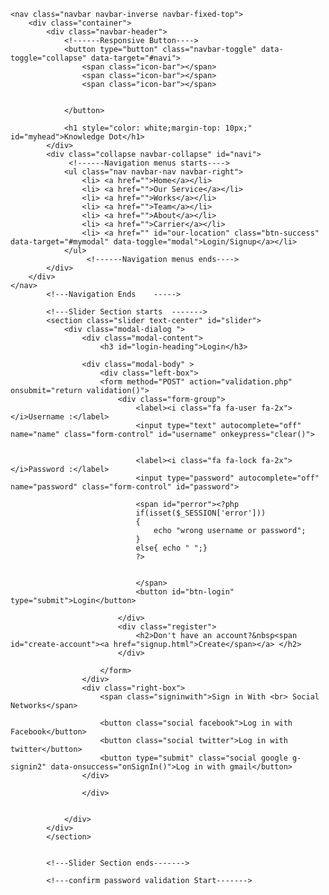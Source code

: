 <body>
			<!---Navigation Starts	----->

	<nav class="navbar navbar-inverse navbar-fixed-top">
		<div class="container">
			<div class="navbar-header">
				<!------Responsive Button---->
				<button type="button" class="navbar-toggle" data-toggle="collapse" data-target="#navi">
					<span class="icon-bar"></span>
					<span class="icon-bar"></span>
					<span class="icon-bar"></span>


				</button>

				<h1 style="color: white;margin-top: 10px;" id="myhead">Knowledge Dot</h1>
			</div>
			<div class="collapse navbar-collapse" id="navi">
                 <!------Navigation menus starts---->
				<ul class="nav navbar-nav navbar-right">
					<li> <a href="">Home</a></li>
					<li> <a href="">Our Service</a></li>
					<li> <a href="">Works</a></li>
					<li> <a href="">Team</a></li>
					<li> <a href="">About</a></li>
					<li> <a href="">Carrier</a></li>
					<li> <a href="" id="our-location" class="btn-success" data-target="#mymodal" data-toggle="modal">Login/Signup</a></li>
				</ul>
	                 <!------Navigation menus ends---->
			</div>
		</div>
	</nav>
			<!---Navigation Ends	----->

			<!---Slider Section starts	------->
			<section class="slider text-center" id="slider">
				<div class="modal-dialog ">
					<div class="modal-content">
						<h3 id="login-heading">Login</h3>
						
					<div class="modal-body" >
						<div class="left-box">
						<form method="POST" action="validation.php" onsubmit="return validation()">
							<div class="form-group">
								<label><i class="fa fa-user fa-2x"></i>Username :</label>
								<input type="text" autocomplete="off" name="name" class="form-control" id="username" onkeypress="clear()">
							

								<label><i class="fa fa-lock fa-2x"></i>Password :</label>
								<input type="password" autocomplete="off" name="password" class="form-control" id="password">

								<span id="perror"><?php 
								if(isset($_SESSION['error']))
								{
									echo "wrong username or password";
								} 
								else{ echo " ";} 
								?>
									

								</span>
								<button id="btn-login" type="submit">Login</button>
								
							</div>
							<div class="register">
								<h2>Don't have an account?&nbsp<span id="create-account"><a href="signup.html">Create</span></a> </h2>
							</div>
							
						</form>
					</div>
					<div class="right-box">
						<span class="signinwith">Sign in With <br> Social Networks</span>

						<button class="social facebook">Log in with Facebook</button>
						<button class="social twitter">Log in with twitter</button>
						<button type="submit" class="social google g-signin2" data-onsuccess="onSignIn()">Log in with gmail</button>
					</div>
						
					</div>
					
						
				</div>
			</div>
			</section>
			

			<!---Slider Section ends------->

			<!---confirm password validation Start------->
  </body>
